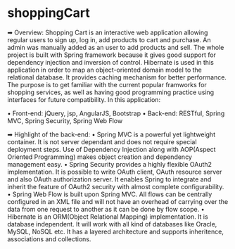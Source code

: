 # shoppingCart

➡ Overview:
Shopping Cart is an interactive web application allowing regular users to sign up, log in, add products to cart and purchase. An admin was manually added as
an user to add products and sell. The whole project is built with Spring framework because it gives good support for dependency injection and inversion of
control. Hibernate is used in this application in order to map an object-oriented domain model to the relational database. It provides caching mechanism for better
performance. The purpose is to get familiar with the current popular framworks for shopping services, as well as having good programming practice using interfaces
for future compatibility. In this application:

• Front-end: jQuery, jsp, AngularJS, Bootstrap
• Back-end: RESTful, Spring MVC, Spring Security, Spring Web Flow


➡ Highlight of the back-end:
• Spring MVC is a powerful yet lightweight container. It is not server dependant and does not require special deployment steps. Use of Dependency Injection along with 
AOP(Aspect Oriented Programming) makes object creation and dependency management easy.
• Spring Security provides a highly flexible OAuth2 implementation. It is possible to write OAuth client, OAuth resource server and also OAuth authorization server. 
It enables Spring to integrate and inherit the feature of OAuth2 security with almost complete configurability.
• Spring Web Flow is built upon Spring MVC. All flows can be centrally configured in an XML file and will not have an overhead of carrying over the data from one request 
to another as it can be done by flow scope. 
• Hibernate is an ORM(Object Relational Mapping) implementation. It is database independent. It will work with all kind of databases like Oracle, MySQL, NoSQL etc. 
It has a layered architecture and supports inheritence, associations and collections.

